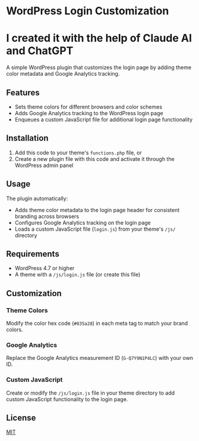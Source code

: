 # WordPress Login Customization

# I created it with the help of Claude AI and ChatGPT

A simple WordPress plugin that customizes the login page by adding theme color metadata and Google Analytics tracking.

## Features

- Sets theme colors for different browsers and color schemes
- Adds Google Analytics tracking to the WordPress login page
- Enqueues a custom JavaScript file for additional login page functionality

## Installation

1. Add this code to your theme's `functions.php` file, or
2. Create a new plugin file with this code and activate it through the WordPress admin panel

## Usage

The plugin automatically:

- Adds theme color metadata to the login page header for consistent branding across browsers
- Configures Google Analytics tracking on the login page
- Loads a custom JavaScript file (`login.js`) from your theme's `/js/` directory

## Requirements

- WordPress 4.7 or higher
- A theme with a `/js/login.js` file (or create this file)

## Customization

### Theme Colors

Modify the color hex code (`#035a28`) in each meta tag to match your brand colors.

### Google Analytics

Replace the Google Analytics measurement ID (`G-Q7Y9N1P4LC`) with your own ID.

### Custom JavaScript

Create or modify the `/js/login.js` file in your theme directory to add custom JavaScript functionality to the login page.

## License

[MIT](https://opensource.org/licenses/MIT)
